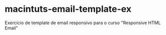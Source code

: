 # macintuts-email-template-ex
Exercício de template de email responsivo para o curso "Responsive HTML Email"
